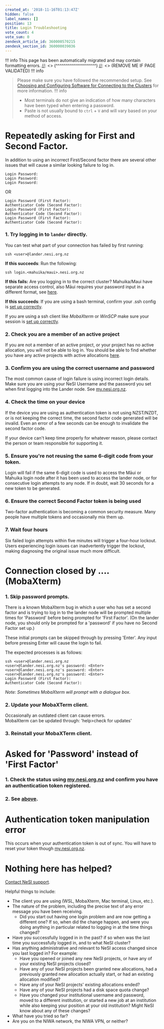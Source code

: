 ```yaml
---
created_at: '2018-11-16T01:13:47Z'
hidden: false
label_names: []
position: 13
title: Login Troubleshooting
vote_count: 4
vote_sum: 0
zendesk_article_id: 360000570215
zendesk_section_id: 360000039036
---
```



[//]: <> (REMOVE ME IF PAGE VALIDATED)
[//]: <> (vvvvvvvvvvvvvvvvvvvv)
!!! info
    This page has been automatically migrated and may contain formatting errors.
[//]: <> (^^^^^^^^^^^^^^^^^^^^)
[//]: <> (REMOVE ME IF PAGE VALIDATED)
!!! info
>
> Please make sure you have followed the recommended setup. See
> [Choosing and Configuring Software for Connecting to the
> Clusters](https://support.nesi.org.nz/hc/en-gb/articles/360001016335)
> for more information.
!!! info
>
> -   Most terminals do not give an indication of how many characters
>     have been typed when entering a password.
> -   Paste is not usually bound to `ctrl` + `V` and will vary based on
>     your method of access.

# Repeatedly asking for First and Second Factor.

In addition to using an incorrect First/Second factor there are several
other issues that will cause a similar looking failure to log in. 

    Login Password:
    Login Password:
    Login Password:

OR

    Login Password (First Factor): 
    Authenticator Code (Second Factor):
    Login Password (First Factor): 
    Authenticator Code (Second Factor):
    Login Password (First Factor): 
    Authenticator Code (Second Factor):

### 1. Try logging in to `lander` directly.

You can test what part of your connection has failed by first running:

    ssh <user>@lander.nesi.org.nz

**If this succeeds**: Run the following:

    ssh login.<mahuika/maui>.nesi.org.nz

**If this fails:** Are you logging in to the correct cluster?
Mahuika/Maui have separate access control, also Māui requires your
password input in a different format, see
[here](https://support.nesi.org.nz/hc/en-gb/articles/360001244876-Mahuika-M%C4%81ui-Differences).

**If this succeeds**: If you are using a bash terminal, confirm your
.ssh config is [set up
correctly](https://support.nesi.org.nz/hc/en-gb/articles/360000161315#recLinux).

If you are using a ssh client like *MobaXterm* or *WinSCP* make sure
your session is [set up
correctly](https://support.nesi.org.nz/hc/en-gb/articles/360000161315#recMoba).

### 2. Check you are a member of an active project

If you are not a member of an active project, or your project has no
active allocation, you will not be able to log in. You should be able to
find whether you have any active projects with active
allocations [here](https://my.nesi.org.nz/html/view_projects). 

### 3. Confirm you are using the correct username and password

The most common cause of login failure is using incorrect login details.
Make sure you are using your NeSI Username and the password you set when
first logging into the Lander node. See
[my.nesi.org.nz](https://my.nesi.org.nz/).

### 4. Check the time on your device

If the device you are using as authentication token is not using
NZST/NZDT, or is not keeping the correct time, the second factor code
generated will be invalid. Even an error of a few seconds can be enough
to invalidate the second factor code.

If your device can't keep time properly for whatever reason, please
contact the person or team responsible for supporting it.

### 5. Ensure you're not reusing the same 6-digit code from your token.

Login will fail if the same 6-digit
code<span class="dictionary-of-numbers"> is </span>used to access the
Māui or Mahuika login node after it has been used to access the lander
node, or for consecutive login attempts to any node. If in doubt, wait
<span class="dictionary-of-numbers dictionary-of-numbers-processed">30
seconds</span> for a new token to be generated.

### 6. Ensure the correct Second Factor token is being used

Two-factor authentication is becoming a common security measure. Many
people have multiple tokens and occasionally mix them up.

### 7. Wait <span class="dictionary-of-numbers dictionary-of-numbers-processed">four hours</span>

<span class="dictionary-of-numbers">Six failed login attempts
</span>within
<span class="dictionary-of-numbers dictionary-of-numbers-processed">five
minutes</span> will trigger a four-hour lockout. Users experiencing
login issues can inadvertently trigger the lockout, making diagnosing
the original issue much more difficult.  

# Connection closed by .... (MobaXterm)

### 1. Skip password prompts.

There is a known MobaXterm bug in which a user who has set a second
factor and is trying to log in to the lander node will be prompted
multiple times for 'Password' before being prompted for 'First Factor'.
(On the lander node, you should only be prompted for a 'password' if you
have no Second Factor set up.)

These initial prompts can be skipped through by pressing 'Enter'. Any
input before pressing Enter will cause the login to fail.

The expected processes is as follows:

    ssh <user>@lander.nesi.org.nz 
    <user>@lander.nesi.org.nz's password: <Enter>
    <user>@lander.nesi.org.nz's password: <Enter>
    <user>@lander.nesi.org.nz's password: <Enter>
    Login Password (First Factor): 
    Authenticator Code (Second Factor):

*Note: Sometimes MobaXterm will prompt with a dialogue box.*

### 2. Update your MobaXTerm client.

Occasionally an outdated client can cause errors.  
MobaXterm can be updated through: 'help&gt;check for updates'

### 3. Reinstall your MobaXTerm client.

# Asked for 'Password' instead of 'First Factor'

### 1. Check the status using [my.nesi.org.nz](https://my.nesi.org.nz/) and confirm you have an authentication token registered.

### 2. See [above](#mobaPassPassPass).

# Authentication token manipulation error

This occurs when your authentication token is out of sync. You will have
to reset your token though [my.nesi.org.nz](https://my.nesi.org.nz/).

# Nothing here has helped?

[Contact NeSI support](https://support.nesi.org.nz/hc/requests/new).

Helpful things to include:

-   The client you are using (WSL, MobaXterm, Mac terminal, Linux,
    etc.).
-   The nature of the problem, including the precise text of any error
    message you have been receiving.
    -   Did you start out having <span class="dictionary-of-numbers">one
        login problem and </span>are now getting a different one? If so,
        when did the change happen, and were you doing anything in
        particular related to logging in at the time things changed?
-   Have you successfully logged in in the past? if so when was the last
    time you successfully logged in, and to what NeSI cluster?
-   Has anything administrative and relevant to NeSI access changed
    since you last logged in? For example:
    -   Have you opened or joined any new NeSI projects, or have any of
        your existing NeSI projects closed?
    -   Have any of your NeSI projects been granted new allocations, had
        a previously granted new allocation actually start, or had an
        existing allocation modified?
    -   Have any of your NeSI projects' existing allocations ended?
    -   Have any of your NeSI projects had a disk space quota change?
    -   Have you changed your institutional username and password, moved
        to a different institution, or started a new job at an
        institution while also keeping your position at your old
        institution? Might NeSI know about any of these changes?
-   What have you tried so far?
-   Are you on the NIWA network, the NIWA VPN, or neither?

 
